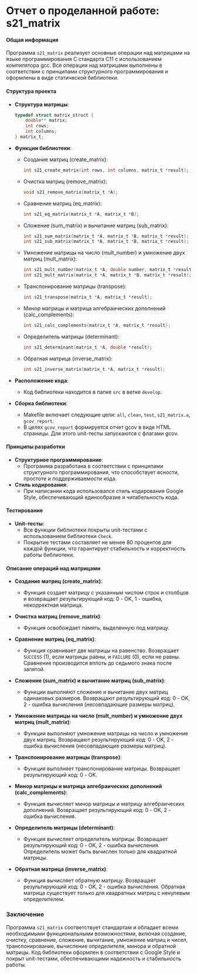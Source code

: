 # Отчет о проделанной работе: s21_matrix

#### Общая информация

Программа `s21_matrix` реализует основные операции над матрицами на языке программирования C стандарта C11 с использованием компилятора gcc. Все операции над матрицами выполнены в соответствии с принципами структурного программирования и оформлены в виде статической библиотеки.

#### Структура проекта

- **Структура матрицы**:
  ```c
  typedef struct matrix_struct {
      double** matrix;
      int rows;
      int columns;
  } matrix_t;
  ```

- **Функции библиотеки**:
  - Создание матриц (create_matrix):
    ```c
    int s21_create_matrix(int rows, int columns, matrix_t *result);
    ```
  - Очистка матриц (remove_matrix):
    ```c
    void s21_remove_matrix(matrix_t *A);
    ```
  - Сравнение матриц (eq_matrix):
    ```c
    int s21_eq_matrix(matrix_t *A, matrix_t *B);
    ```
  - Сложение (sum_matrix) и вычитание матриц (sub_matrix):
    ```c
    int s21_sum_matrix(matrix_t *A, matrix_t *B, matrix_t *result);
    int s21_sub_matrix(matrix_t *A, matrix_t *B, matrix_t *result);
    ```
  - Умножение матрицы на число (mult_number) и умножение двух матриц (mult_matrix):
    ```c
    int s21_mult_number(matrix_t *A, double number, matrix_t *result);
    int s21_mult_matrix(matrix_t *A, matrix_t *B, matrix_t *result);
    ```
  - Транспонирование матрицы (transpose):
    ```c
    int s21_transpose(matrix_t *A, matrix_t *result);
    ```
  - Минор матрицы и матрица алгебраических дополнений (calc_complements):
    ```c
    int s21_calc_complements(matrix_t *A, matrix_t *result);
    ```
  - Определитель матрицы (determinant):
    ```c
    int s21_determinant(matrix_t *A, double *result);
    ```
  - Обратная матрица (inverse_matrix):
    ```c
    int s21_inverse_matrix(matrix_t *A, matrix_t *result);
    ```

- **Расположение кода**:
  - Код библиотеки находится в папке `src` в ветке `develop`.

- **Сборка библиотеки**:
  - Makefile включает следующие цели: `all`, `clean`, `test`, `s21_matrix.a`, `gcov_report`.
  - В целях `gcov_report` формируется отчет gcov в виде HTML страницы. Для этого unit-тесты запускаются с флагами gcov.

#### Принципы разработки

- **Структурное программирование**:
  - Программа разработана в соответствии с принципами структурного программирования, что способствует ясности, простоте и поддерживаемости кода.
- **Стиль кодирования**:
  - При написании кода использовался стиль кодирования Google Style, обеспечивающий единообразие и читабельность кода.

#### Тестирование

- **Unit-тесты**:
  - Все функции библиотеки покрыты unit-тестами с использованием библиотеки `Check`.
  - Покрытие тестами составляет не менее 80 процентов для каждой функции, что гарантирует стабильность и корректность работы библиотеки.

#### Описание операций над матрицами

- **Создание матриц (create_matrix)**:
  - Функция создает матрицу с указанным числом строк и столбцов и возвращает результирующий код: 0 - OK, 1 - ошибка, некорректная матрица.
  
- **Очистка матриц (remove_matrix)**:
  - Функция освобождает память, выделенную под матрицу.
  
- **Сравнение матриц (eq_matrix)**:
  - Функция сравнивает две матрицы на равенство. Возвращает `SUCCESS` (1), если матрицы равны, и `FAILURE` (0), если не равны. Сравнение производится вплоть до седьмого знака после запятой.
  
- **Сложение (sum_matrix) и вычитание матриц (sub_matrix)**:
  - Функции выполняют сложение и вычитание двух матриц одинаковых размеров. Возвращают результирующий код: 0 - OK, 2 - ошибка вычисления (несовпадающие размеры матриц).

- **Умножение матрицы на число (mult_number) и умножение двух матриц (mult_matrix)**:
  - Функции выполняют умножение матрицы на число и умножение двух матриц. Возвращают результирующий код: 0 - OK, 2 - ошибка вычисления (несовпадающие размеры матриц).
  
- **Транспонирование матрицы (transpose)**:
  - Функция выполняет транспонирование матрицы. Возвращает результирующий код: 0 - OK.
  
- **Минор матрицы и матрица алгебраических дополнений (calc_complements)**:
  - Функция вычисляет минор матрицы и матрицу алгебраических дополнений. Возвращает результирующий код: 0 - OK, 2 - ошибка вычисления.
  
- **Определитель матрицы (determinant)**:
  - Функция вычисляет определитель матрицы. Возвращает результирующий код: 0 - OK, 2 - ошибка вычисления. Определитель может быть вычислен только для квадратной матрицы.
  
- **Обратная матрица (inverse_matrix)**:
  - Функция вычисляет обратную матрицу. Возвращает результирующий код: 0 - OK, 2 - ошибка вычисления. Обратная матрица существует только для квадратных матриц с ненулевым определителем.

### Заключение

Программа `s21_matrix` соответствует стандартам и обладает всеми необходимыми функциональными возможностями, включая создание, очистку, сравнение, сложение, вычитание, умножение матриц и чисел, транспонирование, вычисление определителя, минора и обратной матрицы. Код библиотеки оформлен в соответствии с Google Style и покрыт unit-тестами, обеспечивающими надежность и стабильность работы.